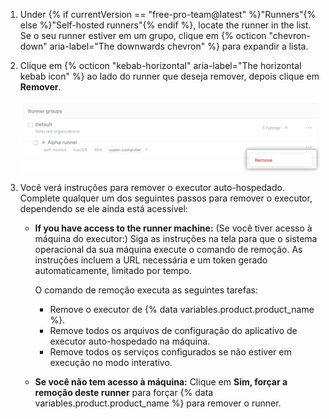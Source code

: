 1. Under {% if currentVersion == "free-pro-team@latest" %}"Runners"{% else %}"Self-hosted runners"{% endif %}, locate the runner in the list. Se o seu runner estiver em um grupo, clique em {% octicon "chevron-down" aria-label="The downwards chevron" %} para expandir a lista.
1. Clique em {% octicon "kebab-horizontal" aria-label="The horizontal kebab icon" %} ao lado do runner que deseja remover, depois clique em **Remover**.

    ![Removendo uma configuração do executor auto-hospedado](/assets/images/help/settings/actions-runner-remove.png)
1. Você verá instruções para remover o executor auto-hospedado. Complete qualquer um dos seguintes passos para remover o executor, dependendo se ele ainda está acessível:

    * **If you have access to the runner machine:** (Se você tiver acesso à máquina do executor:) Siga as instruções na tela para que o sistema operacional da sua máquina execute o comando de remoção. As instruções incluem a URL necessária e um token gerado automaticamente, limitado por tempo.

        O comando de remoção executa as seguintes tarefas:

        * Remove o executor de {% data variables.product.product_name %}.
        * Remove todos os arquivos de configuração do aplicativo de executor auto-hospedado na máquina.
        * Remove todos os serviços configurados se não estiver em execução no modo interativo.

    * **Se você não tem acesso à máquina:** Clique em **Sim, forçar a remoção deste runner** para forçar {% data variables.product.product_name %} para remover o runner.
